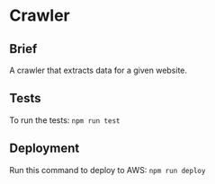 # Crawler

## Brief

A crawler that extracts data for a given website.

## Tests

To run the tests:
```npm run test```

## Deployment

Run this command to deploy to AWS:
```npm run deploy```